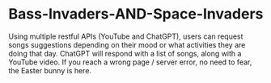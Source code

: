# Bass-Invaders-AND-Space-Invaders
Using multiple restful APIs (YouTube and ChatGPT), users can request songs suggestions depending on their mood or what activities they are doing that day. ChatGPT will respond with a list of songs, along with a YouTube video. If you reach a wrong page / server error, no need to fear, the Easter bunny is here. 
